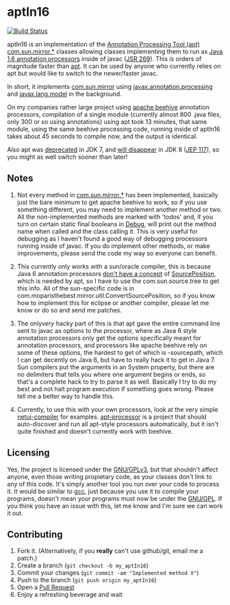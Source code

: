 # aptIn16

[![Build Status](https://ci.moparisthe.best/job/moparisthebest/job/aptIn16/job/master/badge/icon%3Fstyle=plastic)](https://ci.moparisthe.best/job/moparisthebest/job/aptIn16/job/master/)

aptIn16 is an implementation of the [Annotation Processing Tool (apt)][6] [com.sun.mirror.*][1] classes allowing classes implementing them to run as [Java 1.6 annotation processors][2] inside of javac ([JSR 269][3]). This is orders of magnitude faster than [apt][6]. It can be used by anyone who currently relies on apt but would like to switch to the newer/faster javac.

In short, it implements [com.sun.mirror][1] using  [javax.annotation.processing][4] and [javax.lang.model][5] in the background.

On my companies rather large project using [apache beehive][9] annotation processors, compilation of a single module (currently almost 800 .java files, only 300 or so using annotations) using apt took 13 minutes, that same module, using the same beehive processing code, running inside of aptIn16 takes about 45 seconds to compile now, and the output is identical.

Also apt was [deprecated][7] in JDK 7, and [will disappear][10] in JDK 8 ([JEP 117][8]), so you might as well switch sooner than later!

Notes
------------

1. Not every method in [com.sun.mirror.*][1] has been implemented, basically just the bare minimum to get apache beehive to work, so if you use something different, you may need to implement another method or two.  All the non-implemented methods are marked with 'todos' and, if you turn on certain static final booleans in [Debug][11], will print out the method name when called and the class calling it.  This is very useful for debugging as I haven't found a good way of debugging processors running inside of javac.  If you do implement other methods, or make improvements, please send the code my way so everyone can benefit.

2. This currently only works with a sun/oracle compiler, this is because Java 6 annotation processors [don't have a concept][12] of [SourcePosition][13], which is needed by apt, so I have to use the com.sun.source.tree to get this info. All of the sun-specific code is in com.moparisthebest.mirror.util.ConvertSourcePosition, so if you know how to implement this for eclipse or another compiler, please let me know or do so and send me patches.

3. The only*very*  hacky part of this is that apt gave the entire command line sent to javac as options to the processor, where as Java 6 style annotation processors only get the options specifically meant for annotation processors, and processors like apache beehive rely on some of these options, the hardest to get of which is -sourcepath, which I can get decently on Java 6, but have to really hack it to get in Java 7.  Sun compilers put the arguments in an System property, but there are no delimiters that tells you where one argument begins or ends, so that's a complete hack to try to parse it as well.  Basically I try to do my best and not halt program execution if something goes wrong.  Please tell me a better
way to handle this.

4. Currently, to use this with your own processors, look at the very simple [netui-compiler][14] for examples.  [apt-processor][15] is a project that should auto-discover and run all apt-style processors automatically, but it isn't quite finished and doesn't currently work with beehive.

Licensing
------------
Yes, the project is licensed under the [GNU/GPLv3][17], but that shouldn't affect anyone, even those writing propietary code, as your classes don't link to any of this code. It's simply another tool you run over your code to process it.  It would be similar to [gcc][18], just because you use it to compile your programs, doesn't mean your programs must now be under the [GNU/GPL][17].  If you think you have an issue with this, let me know and I'm sure we can work it out.

Contributing
------------

1. Fork it. (Alternatively, if you **really** can't use github/git, email me a patch.)
2. Create a branch (`git checkout -b my_aptIn16`)
3. Commit your changes (`git commit -am "Implemented method X"`)
4. Push to the branch (`git push origin my_aptIn16`)
5. Open a [Pull Request][16]
6. Enjoy a refreshing beverage and wait

[1]:   http://docs.oracle.com/javase/1.5.0/docs/guide/apt/mirror/overview-summary.html
[2]:   https://blogs.oracle.com/darcy/entry/an_apt_replacement
[3]:   http://www.jcp.org/en/jsr/detail?id=269
[4]:   http://docs.oracle.com/javase/6/docs/api/javax/annotation/processing/package-summary.html
[5]:   http://docs.oracle.com/javase/6/docs/api/javax/lang/model/package-summary.html
[6]:   http://docs.oracle.com/javase/1.5.0/docs/guide/apt/GettingStarted.html
[7]:   http://hg.openjdk.java.net/jdk7/tl/langtools/rev/d043adadc8b6
[8]:   http://openjdk.java.net/jeps/117
[9]:   http://beehive.apache.org/
[10]: https://blogs.oracle.com/darcy/entry/apt_ending
[11]: https://github.com/moparisthebest/aptIn16/blob/master/core/src/main/java/com/moparisthebest/mirror/log/Debug.java
[12]: https://blogs.oracle.com/darcy/entry/an_apt_replacement#comment-1248911688000
[13]: http://docs.oracle.com/javase/1.5.0/docs/guide/apt/mirror/com/sun/mirror/util/SourcePosition.html
[14]: https://github.com/moparisthebest/aptIn16/tree/master/netui-compiler
[15]: https://github.com/moparisthebest/aptIn16/blob/master/apt-processor/src/main/java/com/moparisthebest/mirror/AptProcessor.java
[16]: https://github.com/moparisthebest/aptIn16/pulls
[17]: http://www.gnu.org/licenses/gpl-3.0-standalone.html
[18]: http://gcc.gnu.org/
